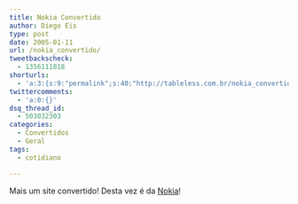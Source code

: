 ```yaml
---
title: Nokia Convertido
author: Diego Eis
type: post
date: 2005-01-11
url: /nokia_convertido/
tweetbackscheck:
  - 1356111818
shorturls:
  - 'a:3:{s:9:"permalink";s:40:"http://tableless.com.br/nokia_convertido";s:7:"tinyurl";s:26:"http://tinyurl.com/3drkrwj";s:4:"isgd";s:19:"http://is.gd/ZUGLTt";}'
twittercomments:
  - 'a:0:{}'
dsq_thread_id:
  - 503032303
categories:
  - Convertidos
  - Geral
tags:
  - cotidiano

---
```

Mais um site convertido! Desta vez é da [Nokia][1]!

 [1]: http://tableless.com.br/convertidos.asp#nokia